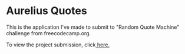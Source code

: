 # Aurelius Quotes

This is the application I've made to submit to "Random Quote Machine" challenge from freecodecamp.org.

To view the project submission, click<a href=https://random-quote-generator-hazel.vercel.app/ title="Aurelius-Quotes"> here.</a>